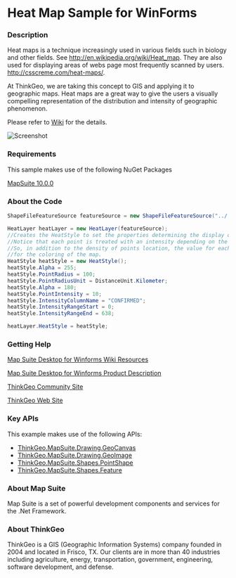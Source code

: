 # Heat Map Sample for WinForms

### Description

Heat maps is a technique increasingly used in various fields such in biology and other fields. See http://en.wikipedia.org/wiki/Heat_map. They are also used for displaying areas of webs page most frequently scanned by users. http://csscreme.com/heat-maps/.

At ThinkGeo, we are taking this concept to GIS and applying it to geographic maps. Heat maps are a great way to give the users a visually compelling representation of the distribution and intensity of geographic phenomenon. 

Please refer to [Wiki](http://wiki.thinkgeo.com/wiki/map_suite_desktop_for_winforms) for the details.

![Screenshot](https://github.com/ThinkGeo/HeatMapSample-ForWinForms/blob/master/ScreenShot.png)

### Requirements
This sample makes use of the following NuGet Packages

[MapSuite 10.0.0](https://www.nuget.org/packages?q=ThinkGeo)

### About the Code
```csharp
ShapeFileFeatureSource featureSource = new ShapeFileFeatureSource("../../data/swineflu.shp"); 

HeatLayer heatLayer = new HeatLayer(featureSource);
//Creates the HeatStyle to set the properties determining the display of the heat map with earth quake data.
//Notice that each point is treated with an intensity depending on the value of the column "other_magn1".
//So, in addition to the density of points location, the value for each point is also going to be counted into account
//for the coloring of the map.
HeatStyle heatStyle = new HeatStyle();
heatStyle.Alpha = 255;
heatStyle.PointRadius = 100; 
heatStyle.PointRadiusUnit = DistanceUnit.Kilometer;
heatStyle.Alpha = 180;
heatStyle.PointIntensity = 10; 
heatStyle.IntensityColumnName = "CONFIRMED";
heatStyle.IntensityRangeStart = 0;
heatStyle.IntensityRangeEnd = 638;

heatLayer.HeatStyle = heatStyle;
```
### Getting Help

[Map Suite Desktop for Winforms Wiki Resources](http://wiki.thinkgeo.com/wiki/map_suite_desktop_for_winforms)

[Map Suite Desktop for Winforms Product Description](https://thinkgeo.com/ui-controls#desktop-platforms)

[ThinkGeo Community Site](http://community.thinkgeo.com/)

[ThinkGeo Web Site](http://www.thinkgeo.com)

### Key APIs
This example makes use of the following APIs:

- [ThinkGeo.MapSuite.Drawing.GeoCanvas](http://wiki.thinkgeo.com/wiki/api/thinkgeo.mapsuite.drawing.geocanvas)
- [ThinkGeo.MapSuite.Drawing.GeoImage](http://wiki.thinkgeo.com/wiki/api/thinkgeo.mapsuite.drawing.geoimage)
- [ThinkGeo.MapSuite.Shapes.PointShape](http://wiki.thinkgeo.com/wiki/api/thinkgeo.mapsuite.shapes.pointshape)
- [ThinkGeo.MapSuite.Shapes.Feature](http://wiki.thinkgeo.com/wiki/api/thinkgeo.mapsuite.shapes.feature)

### About Map Suite
Map Suite is a set of powerful development components and services for the .Net Framework.

### About ThinkGeo
ThinkGeo is a GIS (Geographic Information Systems) company founded in 2004 and located in Frisco, TX. Our clients are in more than 40 industries including agriculture, energy, transportation, government, engineering, software development, and defense.
